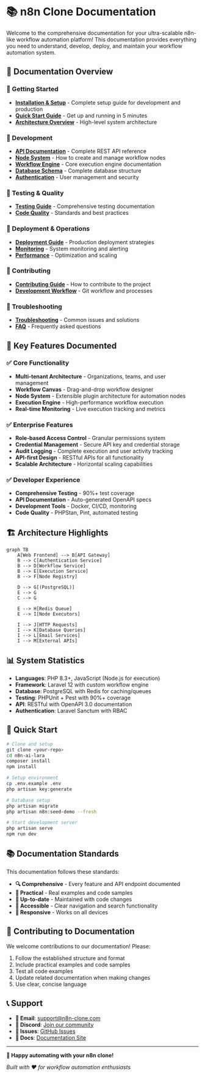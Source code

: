 # 📚 n8n Clone Documentation

Welcome to the comprehensive documentation for your ultra-scalable n8n-like workflow automation platform! This documentation provides everything you need to understand, develop, deploy, and maintain your workflow automation system.

## 📖 Documentation Overview

### 🚀 Getting Started
- **[Installation & Setup](./installation-setup.md)** - Complete setup guide for development and production
- **[Quick Start Guide](./quick-start.md)** - Get up and running in 5 minutes
- **[Architecture Overview](./architecture-overview.md)** - High-level system architecture

### 🔧 Development
- **[API Documentation](./api-documentation.md)** - Complete REST API reference
- **[Node System](./node-system.md)** - How to create and manage workflow nodes
- **[Workflow Engine](./workflow-engine.md)** - Core execution engine documentation
- **[Database Schema](./database-schema.md)** - Complete database structure
- **[Authentication](./authentication.md)** - User management and security

### 🧪 Testing & Quality
- **[Testing Guide](./testing-guide.md)** - Comprehensive testing documentation
- **[Code Quality](./code-quality.md)** - Standards and best practices

### 🚀 Deployment & Operations
- **[Deployment Guide](./deployment-guide.md)** - Production deployment strategies
- **[Monitoring](./monitoring.md)** - System monitoring and alerting
- **[Performance](./performance.md)** - Optimization and scaling

### 🤝 Contributing
- **[Contributing Guide](./contributing.md)** - How to contribute to the project
- **[Development Workflow](./development-workflow.md)** - Git workflow and processes

### 🔧 Troubleshooting
- **[Troubleshooting](./troubleshooting.md)** - Common issues and solutions
- **[FAQ](./faq.md)** - Frequently asked questions

## 🎯 Key Features Documented

### ✅ Core Functionality
- **Multi-tenant Architecture** - Organizations, teams, and user management
- **Workflow Canvas** - Drag-and-drop workflow designer
- **Node System** - Extensible plugin architecture for automation nodes
- **Execution Engine** - High-performance workflow execution
- **Real-time Monitoring** - Live execution tracking and metrics

### ✅ Enterprise Features
- **Role-based Access Control** - Granular permissions system
- **Credential Management** - Secure API key and credential storage
- **Audit Logging** - Complete execution and user activity tracking
- **API-first Design** - RESTful APIs for all functionality
- **Scalable Architecture** - Horizontal scaling capabilities

### ✅ Developer Experience
- **Comprehensive Testing** - 90%+ test coverage
- **API Documentation** - Auto-generated OpenAPI specs
- **Development Tools** - Docker, CI/CD, monitoring
- **Code Quality** - PHPStan, Pint, automated testing

## 🏗️ Architecture Highlights

```mermaid
graph TB
    A[Web Frontend] --> B[API Gateway]
    B --> C[Authentication Service]
    B --> D[Workflow Service]
    B --> E[Execution Service]
    B --> F[Node Registry]

    D --> G[(PostgreSQL)]
    E --> G
    C --> G

    E --> H[Redis Queue]
    E --> I[Node Executors]

    I --> J[HTTP Requests]
    I --> K[Database Queries]
    I --> L[Email Services]
    I --> M[External APIs]
```

## 📊 System Statistics

- **Languages**: PHP 8.3+, JavaScript (Node.js for execution)
- **Framework**: Laravel 12 with custom workflow engine
- **Database**: PostgreSQL with Redis for caching/queues
- **Testing**: PHPUnit + Pest with 90%+ coverage
- **API**: RESTful with OpenAPI 3.0 documentation
- **Authentication**: Laravel Sanctum with RBAC

## 🚀 Quick Start

```bash
# Clone and setup
git clone <your-repo>
cd n8n-ai-lara
composer install
npm install

# Setup environment
cp .env.example .env
php artisan key:generate

# Database setup
php artisan migrate
php artisan n8n:seed-demo --fresh

# Start development server
php artisan serve
npm run dev
```

## 📚 Documentation Standards

This documentation follows these standards:

- **🔍 Comprehensive** - Every feature and API endpoint documented
- **📖 Practical** - Real examples and code samples
- **🔄 Up-to-date** - Maintained with code changes
- **🎯 Accessible** - Clear navigation and search functionality
- **📱 Responsive** - Works on all devices

## 🤝 Contributing to Documentation

We welcome contributions to our documentation! Please:

1. Follow the established structure and format
2. Include practical examples and code samples
3. Test all code examples
4. Update related documentation when making changes
5. Use clear, concise language

## 📞 Support

- **📧 Email**: support@n8n-clone.com
- **💬 Discord**: [Join our community](https://discord.gg/n8n-clone)
- **🐛 Issues**: [GitHub Issues](https://github.com/your-repo/issues)
- **📖 Docs**: [Documentation Site](https://docs.n8n-clone.com)

---

**🎉 Happy automating with your n8n clone!**

*Built with ❤️ for workflow automation enthusiasts*

